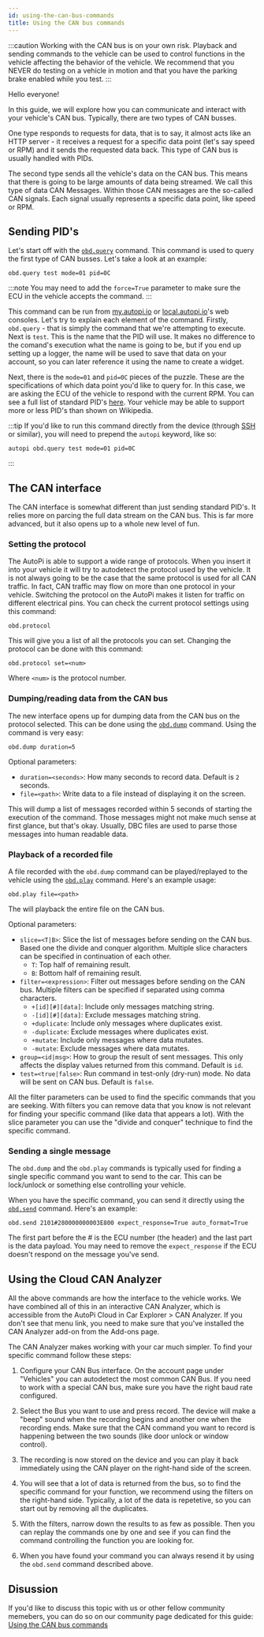 ```yaml
---
id: using-the-can-bus-commands
title: Using the CAN bus commands
---
```


:::caution
Working with the CAN bus is on your own risk. Playback and sending commands to the vehicle can be
used to control functions in the vehicle affecting the behavior of the vehicle. We recommend that
you NEVER do testing on a vehicle in motion and that you have the parking brake enabled while you
test.
:::

Hello everyone!

In this guide, we will explore how you can communicate and interact with your vehicle's CAN bus.
Typically, there are two types of CAN busses.

One type responds to requests for data, that is to say, it almost acts like an HTTP server - it
receives a request for a specific data point (let's say speed or RPM) and it sends the requested
data back. This type of CAN bus is usually handled with PIDs.

The second type sends all the vehicle's data on the CAN bus. This means that there is going to be
large amounts of data being streamed. We call this type of data CAN Messages. Within those CAN
messages are the so-called CAN signals. Each signal usually represents a specific data point, like
speed or RPM.

##  Sending PID's

Let's start off with the [`obd.query`](/core/commands/obd.md/#obdquery) command. This command is
used to query the first type of CAN busses. Let's take a look at an example:

```console
obd.query test mode=01 pid=0C
```

:::note
You may need to add the ``force=True`` parameter to make sure the ECU in the vehicle accepts the
command. 
:::

This command can be run from [my.autopi.io](https:/my.autopi.io) or
[local.autopi.io](http://local.auotpi.io)'s web consoles. Let's try to explain each element of the
command. Firstly, `obd.query` - that is simply the command that we're attempting to execute. Next is
`test`. This is the name that the PID will use. It makes no difference to the comand's execution
what the name is going to be, but if you end up setting up a logger, the name will be used to save
that data on your account, so you can later reference it using the name to create a widget.

Next, there is the `mode=01` and `pid=0C` pieces of the puzzle. These are the specifications of
which data point you'd like to query for. In this case, we are asking the ECU of the vehicle to
respond with the current RPM. You can see a full list of standard PID's
[here](https://en.wikipedia.org/wiki/OBD-II_PIDs). Your vehicle may be able to support more or less
PID's than shown on Wikipedia. 

:::tip
If you'd like to run this command directly
from the device (through [SSH](/guides/how_to_ssh_to_your_device.mdx) or similar), you will need to
prepend the `autopi` keyword, like so:

```console
autopi obd.query test mode=01 pid=0C
```
:::

## The CAN interface
The CAN interface is somewhat different than just sending standard PID's. It relies more on
parcing the full data stream on the CAN bus. This is far more advanced, but it also opens up to a
whole new level of fun. 

### Setting the protocol

The AutoPi is able to support a wide range of protocols. When you insert it into your vehicle it
will try to autodetect the protocol used by the vehicle. It is not always going to be the case that
the same protocol is used for all CAN traffic. In fact, CAN traffic may flow on more than one
protocol in your vehicle. Switching the protocol on the AutoPi makes it listen for traffic on
different electrical pins. You can check the current protocol settings using this command:

```
obd.protocol
```

This will give you a list of all the protocols you can set. Changing the protocol can be done with
this command:

```
obd.protocol set=<num>
```

Where `<num>` is the protocol number.

### Dumping/reading data from the CAN bus

The new interface opens up for dumping data from the CAN bus on the protocol selected. This can be
done using the [`obd.dump`](/core/commands/obd.md/#obddump) command. Using the command is very easy:

```
obd.dump duration=5
```

Optional parameters:
* `duration=<seconds>`: How many seconds to record data. Default is `2` seconds.
* `file=<path>`: Write data to a file instead of displaying it on the screen.

This will dump a list of messages recorded within 5 seconds of starting the execution of the
command. Those messages might not make much sense at first glance, but that's okay. Usually, DBC
files are used to parse those messages into human readable data.

### Playback of a recorded file

A file recorded with the ``obd.dump`` command can be played/replayed to the vehicle using the
[`obd.play`](/core/commands/obd.md/#obdplay) command. Here's an example usage:

```
obd.play file=<path>
```

The will playback the entire file on the CAN bus. 

Optional parameters:
* `slice=<T|B>`: Slice the list of messages before sending on the CAN bus. Based one the divide
  and conquer algorithm. Multiple slice characters can be specified in continuation of each other.
  * `T`: Top half of remaining result.
  * `B`: Bottom half of remaining result.
* `filter=<expression>`: Filter out messages before sending on the CAN bus. Multiple filters can
  be specified if separated using comma characters.
  * `+[id][#][data]`: Include only messages matching string.
  * `-[id][#][data]`: Exclude messages matching string.
  * `+duplicate`: Include only messages where duplicates exist.
  * `-duplicate`: Exclude messages where duplicates exist.
  * `+mutate`: Include only messages where data mutates.
  * `-mutate`: Exclude messages where data mutates.
* `group=<id|msg>`: How to group the result of sent messages. This only affects the display
  values returned from this command. Default is `id`.
* `test=<true|false>`: Run command in test-only (dry-run) mode. No data will be sent on CAN bus.
  Default is `false`.

All the filter parameters can be used to find the specific commands that you are seeking. With
filters you can remove data that you know is not relevant for finding your specific command (like
data that appears a lot). With the slice parameter you can use the "divide and conquer" technique
to find the specific command. 

### Sending a single message

The ``obd.dump`` and the ``obd.play`` commands is typically used for finding a single specific
command you want to send to the car. This can be lock/unlock or something else controlling your
vehicle. 

When you have the specific command, you can send it directly using the
[`obd.send`](/core/commands/obd/#obdsend) command. Here's an example:

`obd.send 2101#280000000003E800 expect_response=True auto_format=True`

The first part before the # is the ECU number (the header) and the last part is the data payload.
You may need to remove the ``expect_response`` if the ECU doesn't respond on the message you've
send.

## Using the Cloud CAN Analyzer
All the above commands are how the interface to the vehicle works. We have combined all of this in
an interactive CAN Analyzer, which is accessible from the AutoPi Cloud in
Car Explorer > CAN Analyzer. If you don't see that menu link, you need to make sure that you've
installed the CAN Analyzer add-on from the Add-ons page.

The CAN Analyzer makes working with your car much simpler. To find your specific command follow
these steps:

1. Configure your CAN Bus interface. On the account page under "Vehicles" you can autodetect the
most common CAN Bus. If you need to work with a special CAN bus, make sure you have the right baud
rate configured.

2. Select the Bus you want to use and press record. The device will make a "beep" sound when the
recording begins and another one when the recording ends. Make sure that the CAN command you want
to record is happening between the two sounds (like door unlock or window control).

3. The recording is now stored on the device and you can play it back immediately using the CAN
player on the right-hand side of the screen.

4. You will see that a lot of data is returned from the bus, so to find the specific command for
your function, we recommend using the filters on the right-hand side. Typically, a lot of the data
is repetetive, so you can start out by removing all the duplicates.

5. With the filters, narrow down the results to as few as possible. Then you can replay the
commands one by one and see if you can find the command controlling the function you are looking
for.

6. When you have found your command you can always resend it by using the ``obd.send`` command
described above.


## Disussion
If you'd like to discuss this topic with us or other fellow community memebers, you can do so on
our community page dedicated for this guide:
[Using the CAN bus commands](https://community.autopi.io/t/using-the-can-bus-commands/571)
